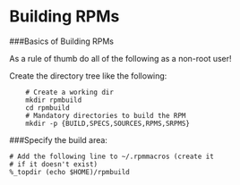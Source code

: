 # Building RPMs

###Basics of Building RPMs

As a rule of thumb do all of the following as a non-root user!

Create the directory tree like the following:
```
    # Create a working dir
    mkdir rpmbuild
    cd rpmbuild
    # Mandatory directories to build the RPM
    mkdir -p {BUILD,SPECS,SOURCES,RPMS,SRPMS}
```

###Specify the build area:
```
# Add the following line to ~/.rpmmacros (create it 
# if it doesn't exist)
%_topdir (echo $HOME)/rpmbuild
```